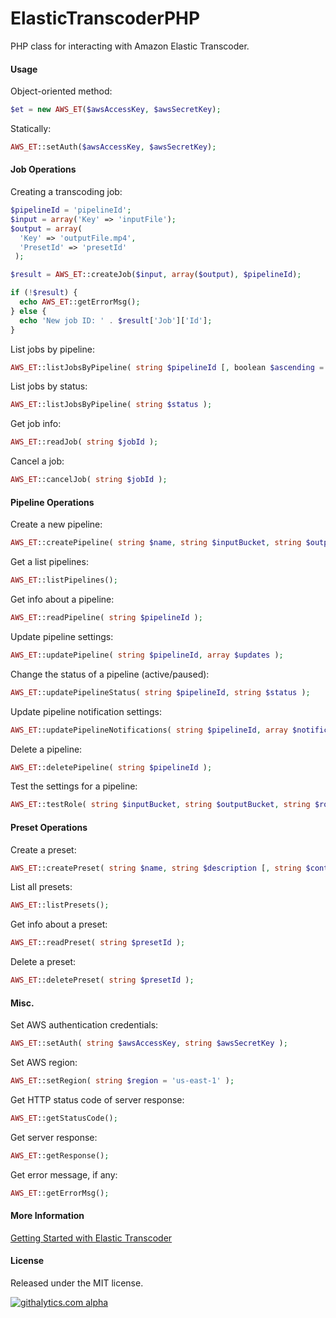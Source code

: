 ElasticTranscoderPHP
====================

PHP class for interacting with Amazon Elastic Transcoder.

#### Usage ###

Object-oriented method:

```php
$et = new AWS_ET($awsAccessKey, $awsSecretKey);
```

Statically:

```php
AWS_ET::setAuth($awsAccessKey, $awsSecretKey);
```

#### Job Operations ####

Creating a transcoding job:

```php
$pipelineId = 'pipelineId';
$input = array('Key' => 'inputFile');
$output = array(
  'Key' => 'outputFile.mp4',
  'PresetId' => 'presetId'
 );

$result = AWS_ET::createJob($input, array($output), $pipelineId);

if (!$result) {
  echo AWS_ET::getErrorMsg();
} else {
  echo 'New job ID: ' . $result['Job']['Id'];
}
```

List jobs by pipeline:

```php
AWS_ET::listJobsByPipeline( string $pipelineId [, boolean $ascending = true ] );
```

List jobs by status:

```php
AWS_ET::listJobsByPipeline( string $status );
```

Get job info:

```php
AWS_ET::readJob( string $jobId );
```

Cancel a job:

```php
AWS_ET::cancelJob( string $jobId );
```

#### Pipeline Operations ####

Create a new pipeline:

```php
AWS_ET::createPipeline( string $name, string $inputBucket, string $outputBucket, string $role [, array $notifications ] );
```

Get a list pipelines:

```php
AWS_ET::listPipelines();
```

Get info about a pipeline:

```php
AWS_ET::readPipeline( string $pipelineId );
```

Update pipeline settings:

```php
AWS_ET::updatePipeline( string $pipelineId, array $updates );
```

Change the status of a pipeline (active/paused):

```php
AWS_ET::updatePipelineStatus( string $pipelineId, string $status );
```

Update pipeline notification settings:

```php
AWS_ET::updatePipelineNotifications( string $pipelineId, array $notifications );
```

Delete a pipeline:

```php
AWS_ET::deletePipeline( string $pipelineId );
```

Test the settings for a pipeline:

```php
AWS_ET::testRole( string $inputBucket, string $outputBucket, string $role, array $topics );
```

#### Preset Operations ####

Create a preset:

```php
AWS_ET::createPreset( string $name, string $description [, string $container = 'mp4' ] [, array $audio ] [, array $video ] [, array $thumbnails ]);
```

List all presets:

```php
AWS_ET::listPresets();
```

Get info about a preset:

```php
AWS_ET::readPreset( string $presetId );
```

Delete a preset:

```php
AWS_ET::deletePreset( string $presetId );
```

#### Misc. ####

Set AWS authentication credentials:

```php
AWS_ET::setAuth( string $awsAccessKey, string $awsSecretKey );
```

Set AWS region:

```php
AWS_ET::setRegion( string $region = 'us-east-1' );
```

Get HTTP status code of server response:

```php
AWS_ET::getStatusCode();
```

Get server response:

```php
AWS_ET::getResponse();
```

Get error message, if any:

```php
AWS_ET::getErrorMsg();
```

#### More Information ####

<a href="http://docs.aws.amazon.com/elastictranscoder/latest/developerguide/getting-started.html">Getting Started with Elastic Transcoder</a>

#### License ####

Released under the MIT license.

[![githalytics.com alpha](https://cruel-carlota.pagodabox.com/429c074cf07de7bee3ca6af902cd8141 "githalytics.com")](http://githalytics.com/LPology/ElasticTranscoderPHP)